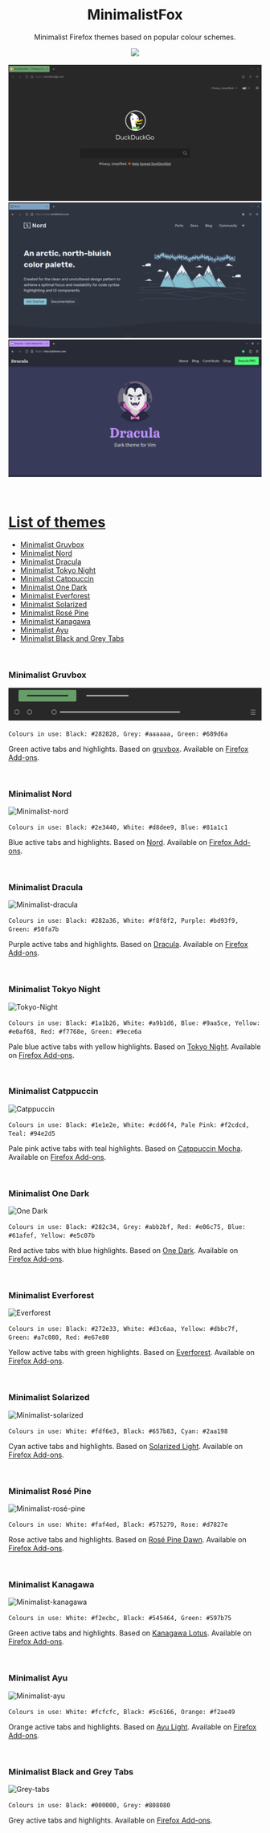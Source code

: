 <h1 align="center"> MinimalistFox</h1>
</p>


<p align="center"> Minimalist Firefox themes based on popular colour schemes.
<p align="center">
<a href="https://addons.mozilla.org/en-US/firefox/user/15578079/">
<img src="https://blog.mozilla.org/addons/files/2020/04/get-the-addon-fx-apr-2020.svg" width="99" />
    
<br/>

![minimalist-gruvbox](screenshots/minimalist-gruvbox-1.png)
![minimalist-nord](screenshots/minimalist-nord.png)
![minimalist-dracula](screenshots/minimalist-dracula-1.png)

<br/>

# List of themes

- [Minimalist Gruvbox](#minimalist-gruvbox)
- [Minimalist Nord](#minimalist-nord)
- [Minimalist Dracula](#minimalist-dracula)
- [Minimalist Tokyo Night](#minimalist-tokyo-night)
- [Minimalist Catppuccin](#minimalist-catppuccin)
- [Minimalist One Dark](#minimalist-one-dark)
- [Minimalist Everforest](#minimalist-everforest)
- [Minimalist Solarized](#minimalist-solarized)
- [Minimalist Rosé Pine](#minimalist-rosé-pine)
- [Minimalist Kanagawa](#minimalist-kanagawa)
- [Minimalist Ayu](#minimalist-ayu)
- [Minimalist Black and Grey Tabs](#minimalist-black-and-grey-tabs)

<br/>

### Minimalist Gruvbox

![Minimalist-gruvbox](themes/minimalist-gruvbox/minimalist-gruvbox.png)

```Colours in use: Black: #282828, Grey: #aaaaaa, Green: #689d6a```

Green active tabs and highlights. Based on [gruvbox](https://github.com/morhetz/gruvbox). Available on [Firefox Add-ons](https://addons.mozilla.org/en-US/firefox/addon/minimalist-gruvbox).

<br/>

### Minimalist Nord

![Minimalist-nord](themes/minimalist-nord/minimalist-nord.png)

```Colours in use: Black: #2e3440, White: #d8dee9, Blue: #81a1c1```

Blue active tabs and highlights. Based on [Nord](https://github.com/arcticicestudio/nord). Available on [Firefox Add-ons](https://addons.mozilla.org/en-US/firefox/addon/minimalist-nord/).

<br/>

### Minimalist Dracula

![Minimalist-dracula](themes/minimalist-dracula/minimalist-dracula.svg)

```Colours in use: Black: #282a36, White: #f8f8f2, Purple: #bd93f9, Green: #50fa7b```

Purple active tabs and highlights. Based on [Dracula](https://github.com/dracula/dracula-theme). Available on [Firefox Add-ons](https://addons.mozilla.org/en-US/firefox/addon/minimalist-dracula/).

<br/>

### Minimalist Tokyo Night

![Tokyo-Night](themes/minimalist-tokyo-night/minimalist-tokyo-night.svg)

```Colours in use: Black: #1a1b26, White: #a9b1d6, Blue: #9aa5ce, Yellow: #e0af68, Red: #f7768e, Green: #9ece6a```

Pale blue active tabs with yellow highlights. Based on [Tokyo Night](https://github.com/enkia/tokyo-night-vscode-theme). Available on [Firefox Add-ons](https://addons.mozilla.org/en-US/firefox/addon/minimalist-tokyo-night/).

<br/>

### Minimalist Catppuccin

![Catppuccin](themes/minimalist-catppuccin/minimalist-catppuccin.svg)

```Colours in use: Black: #1e1e2e, White: #cdd6f4, Pale Pink: #f2cdcd, Teal: #94e2d5```

Pale pink active tabs with teal highlights. Based on [Catppuccin Mocha](https://github.com/catppuccin). Available on [Firefox Add-ons](https://addons.mozilla.org/en-US/firefox/addon/minimalist-catppuccin/).

<br/>

### Minimalist One Dark

![One Dark](themes/minimalist-one-dark/minimalist-one-dark.svg)

```Colours in use: Black: #282c34, Grey: #abb2bf, Red: #e06c75, Blue: #61afef, Yellow: #e5c07b```

Red active tabs with blue highlights. Based on [One Dark](https://github.com/joshdick/onedark.vim). Available on [Firefox Add-ons](https://addons.mozilla.org/en-US/firefox/addon/minimalist-one-dark/).

<br/>

### Minimalist Everforest

![Everforest](themes/minimalist-everforest/minimalist-everforest.svg)

```Colours in use: Black: #272e33, White: #d3c6aa, Yellow: #dbbc7f, Green: #a7c080, Red: #e67e80```

Yellow active tabs with green highlights. Based on [Everforest](https://github.com/sainnhe/everforest). Available on [Firefox Add-ons](https://addons.mozilla.org/en-US/firefox/addon/minimalist-everforest/).

<br/>

### Minimalist Solarized

![Minimalist-solarized](themes/minimalist-solarized/minimalist-solarized.png)

```Colours in use: White: #fdf6e3, Black: #657b83, Cyan: #2aa198```

Cyan active tabs and highlights. Based on [Solarized Light](https://github.com/altercation/solarized). Available on [Firefox Add-ons](https://addons.mozilla.org/en-US/firefox/addon/minimalist-solarized/).
    
<br/>
    
### Minimalist Rosé Pine

![Minimalist-rosé-pine](themes/minimalist-rose-pine/minimalist-rose-pine.png)

```Colours in use: White: #faf4ed, Black: #575279, Rose: #d7827e```

Rose active tabs and highlights. Based on [Rosé Pine Dawn](https://github.com/rose-pine). Available on [Firefox Add-ons](https://addons.mozilla.org/en-US/firefox/addon/minimalist-ros%C3%A9-pine/).
    
<br/>

### Minimalist Kanagawa

![Minimalist-kanagawa](themes/minimalist-kanagawa/minimalist-kanagawa.png)

```Colours in use: White: #f2ecbc, Black: #545464, Green: #597b75```

Green active tabs and highlights. Based on [Kanagawa Lotus](https://github.com/rebelot/kanagawa.nvim). Available on [Firefox Add-ons](https://addons.mozilla.org/en-US/firefox/addon/minimalist-kanagawa/).
    
<br/>

### Minimalist Ayu

![Minimalist-ayu](themes/minimalist-ayu/minimalist-ayu.png)

```Colours in use: White: #fcfcfc, Black: #5c6166, Orange: #f2ae49```

Orange active tabs and highlights. Based on [Ayu Light](https://github.com/dempfi/ayu). Available on [Firefox Add-ons](https://addons.mozilla.org/en-US/firefox/addon/minimalist-ayu/).

<br/>

### Minimalist Black and Grey Tabs

![Grey-tabs](themes/black-and-grey-tabs/grey-tabs.svg)

```Colours in use: Black: #000000, Grey: #808080```

Grey active tabs and highlights. Available on [Firefox Add-ons](https://addons.mozilla.org/en-US/firefox/addon/minimalist-black-and-grey-tabs/).
